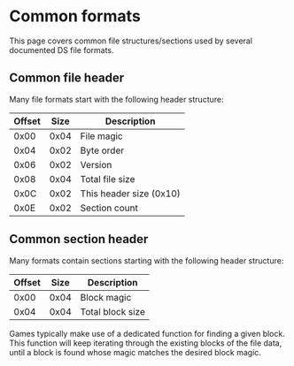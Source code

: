 # Common formats

This page covers common file structures/sections used by several documented DS file formats.

## Common file header

Many file formats start with the following header structure:

| Offset | Size | Description             |
|--------|------|-------------------------|
| 0x00   | 0x04 | File magic              |
| 0x04   | 0x02 | Byte order              |
| 0x06   | 0x02 | Version                 |
| 0x08   | 0x04 | Total file size         |
| 0x0C   | 0x02 | This header size (0x10) |
| 0x0E   | 0x02 | Section count           |

## Common section header

Many formats contain sections starting with the following header structure:

| Offset | Size | Description      |
|--------|------|------------------|
| 0x00   | 0x04 | Block magic      |
| 0x04   | 0x04 | Total block size |

Games typically make use of a dedicated function for finding a given block. This function will keep iterating through the existing blocks of the file data, until a block is found whose magic matches the desired block magic.
